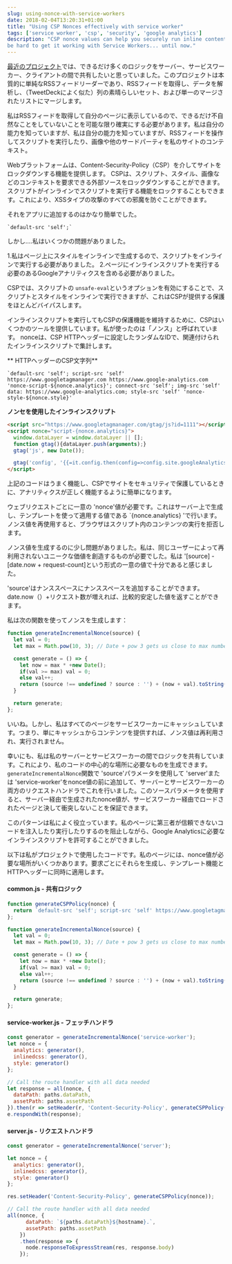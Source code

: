 ```yaml
---
slug: using-nonce-with-service-workers
date: 2018-02-04T13:20:31+01:00
title: "Using CSP Nonces effectively with service worker"
tags: ['service worker', 'csp', 'security', 'google analytics']
description: "CSP nonce values can help you securely run inline content on you site. But it can 
be hard to get it working with Service Workers... until now."
---
```



[最近のプロジェクト](https://webgdedeck.com/)では、できるだけ多くのロジックをサーバー、サービスワーカー、クライアントの間で共有したいと思っていました。このプロジェクトは本質的に単純なRSSフィードリーダーであり、RSSフィードを取得し、データを解析し、（TweetDeckによく似た）列の素晴らしいセット、および単一のマージされたリストにマージします。

私はRSSフィードを取得して自分のページに表示しているので、できるだけ不自然なことをしていないことを可能な限り確実にする必要があります。私は自分の能力を知っていますが、私は自分の能力を知っていますが、RSSフィードを操作してスクリプトを実行したり、画像や他のサードパーティを私のサイトのコンテキスト。

Webプラットフォームは、Content-Security-Policy（CSP）を介してサイトをロックダウンする機能を提供します。 CSPは、スクリプト、スタイル、画像などのコンテキストを要求できる外部ソースをロックダウンすることができます。スクリプトがインラインでスクリプトを実行する機能をロックすることもできます。これにより、XSSタイプの攻撃のすべての邪魔を防ぐことができます。

それをアプリに追加するのはかなり簡単でした。


```
`default-src 'self';`
```


しかし....私はいくつかの問題がありました。

1.私はページ上にスタイルをインラインで生成するので、スクリプトをインラインで実行する必要がありました。 2.ページにインラインスクリプトを実行する必要のあるGoogleアナリティクスを含める必要がありました。

CSPでは、スクリプトの `unsafe-eval`というオプションを有効にすることで、スクリプトとスタイルをインラインで実行できますが、これはCSPが提供する保護をほとんどバイパスします。

インラインスクリプトを実行してもCSPの保護機能を維持するために、CSPはいくつかのツールを提供しています。私が使ったのは「ノンス」と呼ばれています。 nonceは、CSP HTTPヘッダーに設定したランダムなIDで、関連付けられたインラインスクリプトで集計します。

** HTTPヘッダーのCSP文字列**


```
`default-src 'self'; script-src 'self' https://www.googletagmanager.com https://www.google-analytics.com 'nonce-script-${nonce.analytics}'; connect-src 'self'; img-src 'self' data: https://www.google-analytics.com; style-src 'self' 'nonce-style-${nonce.style}'
```


**ノンセを使用したインラインスクリプト**


```html
<script src="https://www.googletagmanager.com/gtag/js?id=1111"></script>
<script nonce="script-{nonce.analytics}">
  window.dataLayer = window.dataLayer || [];
  function gtag(){dataLayer.push(arguments);}
  gtag('js', new Date());

  gtag('config', '{{=it.config.then(config=>config.site.googleAnalytics)}}');
</script>
```


上記のコードはうまく機能し、CSPでサイトをセキュリティで保護しているときに、アナリティクスが正しく機能するように簡単になります。

ウェブリクエストごとに一意の 'nonce'値が必要です。これはサーバー上で生成し、テンプレートを使って適用する値である `{nonce.analytics} 'で行います。ノンス値を再使用すると、ブラウザはスクリプト内のコンテンツの実行を拒否します。

ノンス値を生成するのに少し問題がありました。私は、同じユーザーによって再利用されないユニークな価値を創造するものが必要でした。私は '[source]  -  [date.now + request-count]という形式の一意の値で十分であると感じました。

'source'はナンススペースにナンススペースを追加することができます。date.now（）+リクエスト数が増えれば、比較的安定した値を返すことができます。

私は次の関数を使ってノンスを生成します：


```javascript
function generateIncrementalNonce(source) {
  let val = 0;
  let max = Math.pow(10, 3); // Date + pow 3 gets us close to max number;

  const generate = () => {
    let now = max * +new Date();
    if(val >= max) val = 0;
    else val++;
    return (source !== undefined ? source : '') + (now + val).toString();
  }

  return generate;
};
```


いいね。しかし、私はすべてのページをサービスワーカーにキャッシュしています。つまり、単にキャッシュからコンテンツを提供すれば、ノンス値は再利用され、実行されません。

幸いにも、私は私のサーバーとサービスワーカーの間でロジックを共有しています。これにより、私のコードの中心的な場所に必要なものを生成できます。 `generateIncrementalNonce`関数で 'source'パラメータを使用して 'server'または 'service-worker'をnonce値の前に追加して、サーバーとサービスワーカーの両方のリクエストハンドラでこれを行いました。このソースパラメータを使用すると、サーバー経由で生成されたnonce値が、サービスワーカー経由でロードされたページと決して衝突しないことを保証できます。

このパターンは私によく役立っています。私のページに第三者が信頼できないコードを注入したり実行したりするのを阻止しながら、Google Analyticsに必要なインラインスクリプトを許可することができました。

以下は私がプロジェクトで使用したコードです。私のページには、nonce値が必要な場所がいくつかあります。要求ごとにそれらを生成し、テンプレート機能とHTTPヘッダーに同時に適用します。

#### common.js  - 共有ロジック


```javascript
function generateCSPPolicy(nonce) {
  return `default-src 'self'; script-src 'self' https://www.googletagmanager.com https://www.google-analytics.com 'nonce-script-${nonce.analytics}'; connect-src 'self'; img-src 'self' data: https://www.google-analytics.com; style-src 'self' 'nonce-style-${nonce.style}' 'nonce-style-${nonce.inlinedcss}';`;
};

function generateIncrementalNonce(source) {
  let val = 0;
  let max = Math.pow(10, 3); // Date + pow 3 gets us close to max number;

  const generate = () => {
    let now = max * +new Date();
    if(val >= max) val = 0;
    else val++;
    return (source !== undefined ? source : '') + (now + val).toString();
  }

  return generate;
};
```


#### service-worker.js  - フェッチハンドラ


```javascript
const generator = generateIncrementalNonce('service-worker');
let nonce = {
  analytics: generator(),
  inlinedcss: generator(),
  style: generator()
};

// Call the route handler with all data needed
let response = all(nonce, {
  dataPath: paths.dataPath,
  assetPath: paths.assetPath
}).then(r => setHeader(r, 'Content-Security-Policy', generateCSPPolicy(nonce)));;
e.respondWith(response);
```


#### server.js  - リクエストハンドラ


```javascript
const generator = generateIncrementalNonce('server');

let nonce = {
  analytics: generator(),
  inlinedcss: generator(),
  style: generator()
};

res.setHeader('Content-Security-Policy', generateCSPPolicy(nonce));

// Call the route handler with all data needed
all(nonce, {
      dataPath: `${paths.dataPath}${hostname}.`,
      assetPath: paths.assetPath 
    })
    .then(response => {
      node.responseToExpressStream(res, response.body)
    });
```